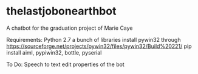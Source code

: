 # thelastjobonearthbot
A chatbot for the graduation project of Marie Caye


Requirements:
Python 2.7
a bunch of libraries
install pywin32 through https://sourceforge.net/projects/pywin32/files/pywin32/Build%20221/
pip install aiml, pypiwin32, bottle, pyserial


To Do:
Speech to text
edit properties of the bot